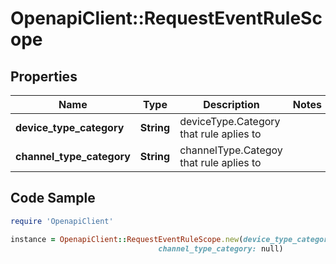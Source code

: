 # OpenapiClient::RequestEventRuleScope

## Properties

Name | Type | Description | Notes
------------ | ------------- | ------------- | -------------
**device_type_category** | **String** | deviceType.Category that rule aplies to | 
**channel_type_category** | **String** | channelType.Categoy that rule aplies to | 

## Code Sample

```ruby
require 'OpenapiClient'

instance = OpenapiClient::RequestEventRuleScope.new(device_type_category: null,
                                 channel_type_category: null)
```



